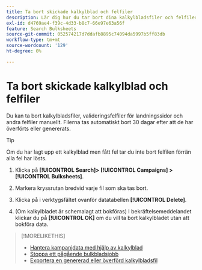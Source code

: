 ```yaml
---
title: Ta bort skickade kalkylblad och felfiler
description: Lär dig hur du tar bort dina kalkylbladsfiler och felfiler.
exl-id: d4769ae4-f39c-4d33-b8c7-66e97e63a56f
feature: Search Bulksheets
source-git-commit: 052574217d7ddafb8895c74094da5997b5ff83db
workflow-type: tm+mt
source-wordcount: '129'
ht-degree: 0%

---
```


# Ta bort skickade kalkylblad och felfiler

Du kan ta bort kalkylbladsfiler, valideringsfelfiler för landningssidor och andra felfiler manuellt. Filerna tas automatiskt bort 30 dagar efter att de har överförts eller genererats.

>[!TIP]
>
>Om du har lagt upp ett kalkylblad men fått fel tar du inte bort felfilen förrän alla fel har lösts.

1. Klicka på **[!UICONTROL Search]> [!UICONTROL Campaigns] >[!UICONTROL Bulksheets]**.

1. Markera kryssrutan bredvid varje fil som ska tas bort.

1. Klicka på i verktygsfältet ovanför datatabellen **[!UICONTROL Delete]**.

1. (Om kalkylbladet är schemalagt att bokföras) I bekräftelsemeddelandet klickar du på **[!UICONTROL OK]** om du vill ta bort kalkylbladet utan att bokföra data.

>[!MORELIKETHIS]
>
>* [Hantera kampanjdata med hjälp av kalkylblad](bulksheet-about.md)
>* [Stoppa ett pågående bulkbladsjobb](bulksheet-stop-job.md)
>* [Exportera en genererad eller överförd kalkylbladsfil](bulksheet-export.md)
